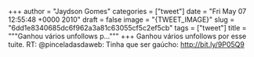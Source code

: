 
+++
author = "Jaydson Gomes"
categories = ["tweet"]
date = "Fri May 07 12:55:48 +0000 2010"
draft = false
image = "{TWEET_IMAGE}"
slug = "6dd1e8340685dc6f962a3a81c63055cf5c2ef5cb"
tags = ["tweet"]
title = """Ganhou vários unfollows p..."""
+++
Ganhou vários unfollows por esse tuite. RT: @pinceladasdaweb: Tinha que ser gaúcho: http://bit.ly/9P05Q9
